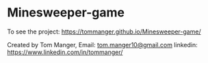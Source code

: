 # Minesweeper-game

To see the project:
https://tommanger.github.io/Minesweeper-game/

Created by Tom Manger,
Email:
tom.manger10@gmail.com
linkedin:
https://www.linkedin.com/in/tommanger/
